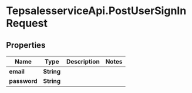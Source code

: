 # TepsalesserviceApi.PostUserSignInRequest

## Properties
Name | Type | Description | Notes
------------ | ------------- | ------------- | -------------
**email** | **String** |  | 
**password** | **String** |  | 
